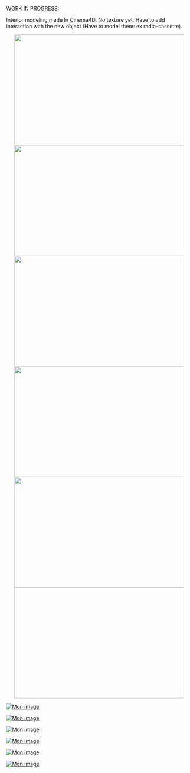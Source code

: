 WORK IN PROGRESS:

Interior modeling made In Cinema4D.
No texture yet.
Have to add interaction with the new object (Have to model them: ex radio-cassette).

<p align="center">
  <img  width="460"
        height="300" 
        src="https://www.casimages.com/i/180822040303611860.png.html">
  <img  width="460"
        height="300" 
        src="https://www.casimages.com/i/180822040303895006.png.html">
  <img  width="460"
        height="300" 
        src="https://www.casimages.com/i/180822040304249960.png.html">
  <img  width="460"
        height="300" 
        src="https://www.casimages.com/i/180822040304560075.png.html">
  <img  width="460"
        height="300" 
        src="https://www.casimages.com/i/18082204030662536.png.html">
    <img  width="460"
        height="300" 
        https://www.casimages.com/i/180822040306723640.png.html">
</p>


<a href='https://www.casimages.com/i/180822040303611860.png.html' target='_blank' title='Mon image'><img src='https://nsa39.casimages.com/img/2018/08/22/180822040303611860.png' border='0' alt='Mon image' /></a>

<a href='https://www.casimages.com/i/180822040303895006.png.html' target='_blank' title='Mon image'><img src='https://nsa39.casimages.com/img/2018/08/22/180822040303895006.png' border='0' alt='Mon image' /></a>

<a href='https://www.casimages.com/i/180822040304249960.png.html' target='_blank' title='Mon image'><img src='https://nsa39.casimages.com/img/2018/08/22/180822040304249960.png' border='0' alt='Mon image' /></a>

<a href='https://www.casimages.com/i/180822040304560075.png.html' target='_blank' title='Mon image'><img src='https://nsa39.casimages.com/img/2018/08/22/180822040304560075.png' border='0' alt='Mon image' /></a>

<a href='https://www.casimages.com/i/18082204030662536.png.html' target='_blank' title='Mon image'><img src='https://nsa39.casimages.com/img/2018/08/22/18082204030662536.png' border='0' alt='Mon image' /></a>

<a href='https://www.casimages.com/i/180822040306723640.png.html' target='_blank' title='Mon image'><img src='https://nsa39.casimages.com/img/2018/08/22/180822040306723640.png' border='0' alt='Mon image' /></a>


